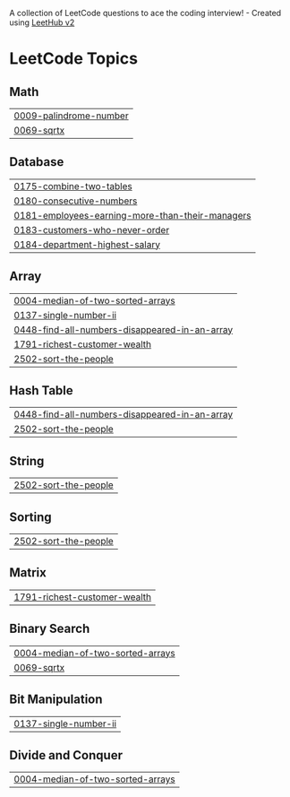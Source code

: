 A collection of LeetCode questions to ace the coding interview! - Created using [LeetHub v2](https://github.com/arunbhardwaj/LeetHub-2.0)
<!---LeetCode Topics Start-->
# LeetCode Topics
## Math
|  |
| ------- |
| [0009-palindrome-number](https://github.com/Anwar-Ottayil/LeetCode/tree/master/0009-palindrome-number) |
| [0069-sqrtx](https://github.com/Anwar-Ottayil/LeetCode/tree/master/0069-sqrtx) |
## Database
|  |
| ------- |
| [0175-combine-two-tables](https://github.com/Anwar-Ottayil/LeetCode/tree/master/0175-combine-two-tables) |
| [0180-consecutive-numbers](https://github.com/Anwar-Ottayil/LeetCode/tree/master/0180-consecutive-numbers) |
| [0181-employees-earning-more-than-their-managers](https://github.com/Anwar-Ottayil/LeetCode/tree/master/0181-employees-earning-more-than-their-managers) |
| [0183-customers-who-never-order](https://github.com/Anwar-Ottayil/LeetCode/tree/master/0183-customers-who-never-order) |
| [0184-department-highest-salary](https://github.com/Anwar-Ottayil/LeetCode/tree/master/0184-department-highest-salary) |
## Array
|  |
| ------- |
| [0004-median-of-two-sorted-arrays](https://github.com/Anwar-Ottayil/LeetCode/tree/master/0004-median-of-two-sorted-arrays) |
| [0137-single-number-ii](https://github.com/Anwar-Ottayil/LeetCode/tree/master/0137-single-number-ii) |
| [0448-find-all-numbers-disappeared-in-an-array](https://github.com/Anwar-Ottayil/LeetCode/tree/master/0448-find-all-numbers-disappeared-in-an-array) |
| [1791-richest-customer-wealth](https://github.com/Anwar-Ottayil/LeetCode/tree/master/1791-richest-customer-wealth) |
| [2502-sort-the-people](https://github.com/Anwar-Ottayil/LeetCode/tree/master/2502-sort-the-people) |
## Hash Table
|  |
| ------- |
| [0448-find-all-numbers-disappeared-in-an-array](https://github.com/Anwar-Ottayil/LeetCode/tree/master/0448-find-all-numbers-disappeared-in-an-array) |
| [2502-sort-the-people](https://github.com/Anwar-Ottayil/LeetCode/tree/master/2502-sort-the-people) |
## String
|  |
| ------- |
| [2502-sort-the-people](https://github.com/Anwar-Ottayil/LeetCode/tree/master/2502-sort-the-people) |
## Sorting
|  |
| ------- |
| [2502-sort-the-people](https://github.com/Anwar-Ottayil/LeetCode/tree/master/2502-sort-the-people) |
## Matrix
|  |
| ------- |
| [1791-richest-customer-wealth](https://github.com/Anwar-Ottayil/LeetCode/tree/master/1791-richest-customer-wealth) |
## Binary Search
|  |
| ------- |
| [0004-median-of-two-sorted-arrays](https://github.com/Anwar-Ottayil/LeetCode/tree/master/0004-median-of-two-sorted-arrays) |
| [0069-sqrtx](https://github.com/Anwar-Ottayil/LeetCode/tree/master/0069-sqrtx) |
## Bit Manipulation
|  |
| ------- |
| [0137-single-number-ii](https://github.com/Anwar-Ottayil/LeetCode/tree/master/0137-single-number-ii) |
## Divide and Conquer
|  |
| ------- |
| [0004-median-of-two-sorted-arrays](https://github.com/Anwar-Ottayil/LeetCode/tree/master/0004-median-of-two-sorted-arrays) |
<!---LeetCode Topics End-->
